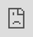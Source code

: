 ```yaml
---
title: "How to Stop Your Dog from Backing Out of a Harness"
description: ""
date: 2022-08-07
categories: 
tags: 
thumbnail: https://tse1.mm.bing.net/th?q=How%20To%20Stop%20Your%20Dog%20From%20Backing%20Out%20Of%20A%20Harness&w=800&h=500&c=1&rs=1
author: "Osgood"
showToc: true
TocOpen: true
draft: false
hidemeta: false
comments: false
disableHLJS: true # to disable highlightjs
disableShare: false
disableHLJS: false
hideSummary: false
searchHidden: true
ShowReadingTime: true
ShowBreadCrumbs: true
ShowPostNavLinks: true
ShowWordCount: true
ShowRssButtonInSectionTermList: true
UseHugoToc: false
ShowShareButtons: true
---
```


<center>
	<img src="https://tse1.mm.bing.net/th?q=How%20To%20Stop%20Your%20Dog%20From%20Backing%20Out%20Of%20A%20Harness&w=800&h=500&c=1&rs=1" alt="How To Stop Your Dog From Backing Out Of A Harness" width="800" height="500" style="display: block; width: 100%; height: auto">
</center>

<p>Having a dog that backs out of its harness can be a frustrating experience, especially if you’re trying to take your pup for a walk. If you’ve noticed that your pup is slipping out of its harness, there are a few things you can do to help keep them in. Read on to learn more about how to stop your dog from backing out of a harness.</p>

<h2>1. Choose the Right Harness for Your Dog</h2>

<p>The first step in preventing your pup from slipping out of their harness is to make sure you’ve chosen the right one. There are a variety of harnesses available, and each one has its own advantages and disadvantages. Consider your pup’s size, breed, and activity level when choosing a harness. For example, a small breed may need a lightweight harness, while a large breed may need a more sturdy and supportive harness. Additionally, if your pup is an active dog, look for a harness that offers some extra support and control.</p>

<h2>2. Fit Your Dog’s Harness Properly </h2>

<p>Once you’ve chosen the right harness for your pup, it’s important to make sure it’s fitted properly. A harness should fit snugly but not too tightly. It should also be adjusted so that it’s secure around your pup’s chest and back. Make sure to check the fit of the harness regularly, as your pup may grow or gain weight over time.</p>

<h2>3. Monitor Your Dog’s Behavior </h2>

<p>Sometimes, backing out of a harness can be a sign of anxiety or discomfort. Pay attention to your pup’s behavior when they’re wearing the harness. If they seem anxious or uncomfortable, try to figure out what might be causing the problem. If your pup is trying to back out of their harness, it could be a sign that the harness isn’t fitting properly or that they’re not comfortable with it.</p>

<h2>4. Train Your Dog to Stay in Their Harness</h2>

<p>Once you’ve chosen the right harness and ensured that it fits properly, you can start to train your pup to stay in their harness. Start by getting your pup used to wearing the harness. Start slowly, by having them wear it for short periods of time. When they’re wearing the harness, make sure to give them plenty of praise and rewards. As they become more comfortable, you can start to increase the amount of time they’re wearing the harness.</p>

<h2>5. Reward Good Behavior</h2>

<p>When your pup is wearing their harness and behaving well, make sure to give them plenty of positive reinforcement. Praise them and give them treats when they stay in their harness without trying to back out. This will help them understand that staying in their harness is a good thing and that they’ll be rewarded for it.</p>

<h2>6. Use a Leash Attachment</h2>

<p>If your pup is still trying to back out of their harness, you may want to consider using a leash attachment. This is a clip that attaches to your pup’s harness and then attaches to a leash. This will help prevent your pup from slipping out of their harness, as the leash will keep them from backing out.</p>

<h2>7. Reduce Stress</h2>

<p>Sometimes, backing out of a harness can be a sign of stress or anxiety. If this is the case, it’s important to try to reduce your pup’s stress levels. Try to create a calm and relaxed environment for them, and make sure they’re getting plenty of exercise and playtime. You may also want to consider using calming aids, such as calming treats or a calming collar.</p>

<h2>8. Consult Your Vet</h2>

<p>If you’ve tried all of the above methods and your pup is still backing out of their harness, it’s time to consult your vet. Your vet can help you determine if there is an underlying medical issue that may be causing your pup to behave this way. They can also help you choose the right harness and provide tips on how to properly train your pup.</p>

<h2>Frequently Asked Questions</h2>

<h3>1. What is the best harness for a dog?</h3>

<p>The best harness for a dog will depend on the size, breed, and activity level of the dog. For small breeds, look for a lightweight harness that offers some support and control. For larger breeds, look for a more sturdy and supportive option. For active dogs, look for a harness that offers extra support and control.</p>

<h3>2. How do I stop my dog from backing out of its harness?</h3>

<p>The best way to stop your dog from backing out of its harness is to make sure it is fitted properly and choose the right harness for your pup. Additionally, you can train your pup to stay in their harness, reward good behavior, and use a leash attachment if needed.</p>

<h3>3. How often should I check the fit of my dog’s harness?</h3>

<p>You should check the fit of your dog’s harness regularly, as your pup may grow or gain weight over time. Additionally, if your pup is an active dog, you may need to adjust the fit of their harness more often.</p>

<h3>4. What can I do if my dog is anxious when wearing a harness?</h3>

<p>If your pup is anxious when wearing a harness, you may need to try a different type of harness or adjust the fit of the harness. Additionally, you can try to reduce your pup’s stress levels by creating a calm environment for them and making sure they’re getting enough exercise and playtime.</p>

<h3>5. What should I do if my dog won’t stay in its harness?</h3>

<p>If your pup won’t stay in their harness, you may need to train them to stay in it. Start by getting them used to wearing the harness for short periods of time and rewarding them for good behavior. As they become more comfortable, you can start to increase the amount of time they’re wearing the harness.</p>

<h3>6. Is it safe for my dog to wear a harness?</h3>

<p>Generally, wearing a harness is safe for your pup. However, it’s important to make sure that the harness fits properly and that your pup is comfortable wearing it. If your pup seems anxious or uncomfortable when wearing the harness, you may need to try a different type of harness or adjust the fit.</p>

<h3>7. Can I use a leash attachment to keep my dog from backing out of their harness?</h3>

<p>Yes, you can use a leash attachment to keep your pup from backing out of their harness. This is a clip that attaches to your pup’s harness and then attaches to a leash. This will help prevent your pup from slipping out of their harness, as the leash will keep them from backing out.</p>

<h3>8. Can I use a collar instead of a harness?</h3>

<p>No, it is not recommended to use a collar instead of a harness. A collar can cause strain on your pup’s neck and can be dangerous if your pup pulls too hard. A harness spreads the strain across the chest and back, which is safer for your pup.</p>

<h3>9. What should I do if my vet recommends a different type of harness?</h3>

<p>If your vet recommends a different type of harness, you should follow their advice. Your vet knows your pup’s individual needs and can choose the best harness for them. Additionally, they can provide tips on how to properly fit and train your pup to stay in their harness.</p>

<h3>10. What should I do if my pup is still backing out of their harness?</h3>

<p>If your pup is still backing out of their harness, it’s time to consult your vet. Your vet can help you determine if there is an underlying medical issue that may be causing your pup to behave this way. They can also help you choose the right harness and provide tips on how to properly train your pup.</p>

<h3>11. What type of harness should I use for a small dog?</h3>

<p>For a small dog, you should look for a lightweight harness that offers some support and control. Additionally, look for a harness that is adjustable so that it fits properly on your pup.</p>

<h3>12. What type of harness should I use for an active dog?</h3>

<p>For an active dog, you should look for a harness that offers extra support and control. This will help keep your pup secure and prevent them from backing out of the harness.</

<div style="position: relative; padding-bottom: 56.25%; overflow: hidden"><iframe src="https://www.youtube.com/embed/9u6Bh9My1aQ" frameborder="0" allow="accelerometer; autoplay; clipboard-write; encrypted-media; gyroscope; picture-in-picture; web-share" allowfullscreen style="position: absolute; top: 0; left: 0; width: 100%; height: 100%;"></iframe>
</div>